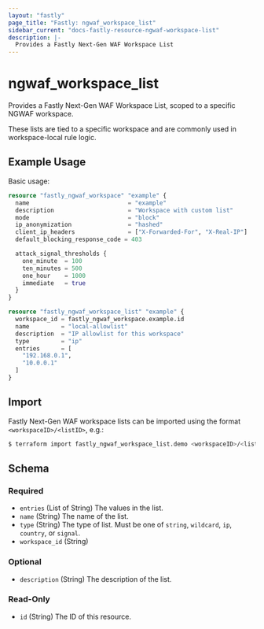 ```yaml
---
layout: "fastly"
page_title: "Fastly: ngwaf_workspace_list"
sidebar_current: "docs-fastly-resource-ngwaf-workspace-list"
description: |-
  Provides a Fastly Next-Gen WAF Workspace List
---
```


# ngwaf_workspace_list

Provides a Fastly Next-Gen WAF Workspace List, scoped to a specific NGWAF workspace.

These lists are tied to a specific workspace and are commonly used in workspace-local rule logic.

## Example Usage

Basic usage:

```terraform
resource "fastly_ngwaf_workspace" "example" {
  name                            = "example"
  description                     = "Workspace with custom list"
  mode                            = "block"
  ip_anonymization                = "hashed"
  client_ip_headers               = ["X-Forwarded-For", "X-Real-IP"]
  default_blocking_response_code = 403

  attack_signal_thresholds {
    one_minute  = 100
    ten_minutes = 500
    one_hour    = 1000
    immediate   = true
  }
}

resource "fastly_ngwaf_workspace_list" "example" {
  workspace_id = fastly_ngwaf_workspace.example.id
  name         = "local-allowlist"
  description  = "IP allowlist for this workspace"
  type         = "ip"
  entries      = [
    "192.168.0.1",
    "10.0.0.1"
  ]
}
```

## Import

Fastly Next-Gen WAF workspace lists can be imported using the format `<workspaceID>/<listID>`, e.g.:

```sh
$ terraform import fastly_ngwaf_workspace_list.demo <workspaceID>/<listID>
```

<!-- schema generated by tfplugindocs -->
## Schema

### Required

- `entries` (List of String) The values in the list.
- `name` (String) The name of the list.
- `type` (String) The type of list. Must be one of `string`, `wildcard`, `ip`, `country`, or `signal`.
- `workspace_id` (String)

### Optional

- `description` (String) The description of the list.

### Read-Only

- `id` (String) The ID of this resource.
